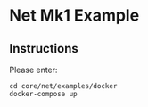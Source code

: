 # Net Mk1 Example

## Instructions

Please enter:

```
cd core/net/examples/docker
docker-compose up
```
